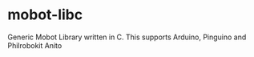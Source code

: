 # mobot-libc
Generic Mobot Library written in C. This supports Arduino, Pinguino and Philrobokit Anito
